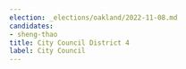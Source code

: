 ```yaml
---
election: _elections/oakland/2022-11-08.md
candidates:
- sheng-thao
title: City Council District 4
label: City Council
---
```

